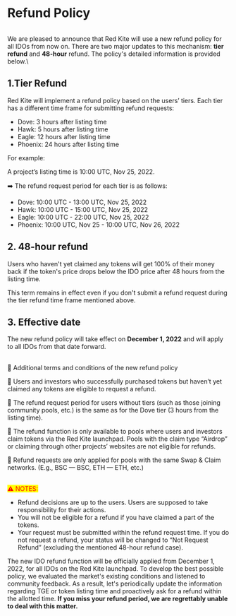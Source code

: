 # Refund Policy

<figure><img src="https://lh5.googleusercontent.com/qV8XBWr-8avEGfwRxT5i1RNYWf5z0om31qDidFdTknCHdiYBjBjejyK-xeUl23sJZ3y6Ro7mz7XlNWCD5MCcaYFEKp3vHw-Txij_2gx05fZobFFpRQ3pHgRk4vPTKyDnU_-yAcdAUU4rcZUPaQ62BtCGx4RrQnO7ZHovBInZtr942CdBMTfiCPBhRiIYnw" alt=""><figcaption></figcaption></figure>

We are pleased to announce that Red Kite will use a new refund policy for all IDOs from now on. There are two major updates to this mechanism: **tier refund** and **48-hour** refund. The policy's detailed information is provided below.\


## 1.Tier Refund

Red Kite will implement a refund policy based on the users’ tiers. Each tier has a different time frame for submitting refund requests:

* Dove: 3 hours after listing time
* Hawk: 5 hours after listing time
* Eagle: 12 hours after listing time
* Phoenix: 24 hours after listing time

For example:&#x20;

A project’s listing time is 10:00 UTC, Nov 25, 2022.&#x20;

➡️ The refund request period for each tier is as follows:&#x20;

* Dove: 10:00 UTC - 13:00 UTC, Nov 25, 2022
* Hawk: 10:00 UTC - 15:00 UTC, Nov 25, 2022
* Eagle: 10:00 UTC - 22:00 UTC, Nov 25, 2022
* Phoenix: 10:00 UTC, Nov 25 - 10:00 UTC, Nov 26, 2022

## **2. 48-hour refund**

Users who haven't yet claimed any tokens will get 100% of their money back if the token's price drops below the IDO price after 48 hours from the listing time.&#x20;

This term remains in effect even if you don't submit a refund request during the tier refund time frame mentioned above.

## 3. Effective date

The new refund policy will take effect on **December 1, 2022** and will apply to all IDOs from that date forward.

\
🔑 Additional terms and conditions of the new refund policy

🔸 Users and investors who successfully purchased tokens but haven’t yet claimed any tokens are eligible to request a refund.

🔸 The refund request period for users without tiers (such as those joining community pools, etc.) is the same as for the Dove tier (3 hours from the listing time).

🔸 The refund function is only available to pools where users and investors claim tokens via the Red Kite launchpad. Pools with the claim type “Airdrop” or claiming through other projects’ websites are not eligible for refunds.

🔸 Refund requests are only applied for pools with the same Swap & Claim networks. (E.g., BSC — BSC, ETH — ETH, etc.)

\
<mark style="color:red;">⚠️ NOTES:</mark>&#x20;

* Refund decisions are up to the users. Users are supposed to take responsibility for their actions.
* You will not be eligible for a refund if you have claimed a part of the tokens.
* Your request must be submitted within the refund request time. If you do not request a refund, your status will be changed to “Not Request Refund” (excluding the mentioned 48-hour refund case).

The new IDO refund function will be officially applied from December 1, 2022, for all IDOs on the Red Kite launchpad. To develop the best possible policy, we evaluated the market's existing conditions and listened to community feedback. As a result, let's periodically update the information regarding TGE or token listing time and proactively ask for a refund within the allotted time. **If you miss your refund period, we are regrettably unable to deal with this matter.**

